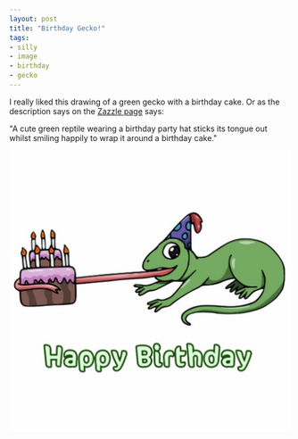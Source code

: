 ```yaml
---
layout: post
title: "Birthday Gecko!"
tags:
- silly
- image
- birthday
- gecko
---
```


I really liked this drawing of a green gecko with a birthday cake. Or as the description says on the [Zazzle page](http://www.zazzle.com.au/happy_birthday_green_gecko_reptile_lizard_photosculpture-153706426615060584) says:

"A cute green reptile wearing a birthday party hat sticks its tongue out whilst smiling happily to wrap it around a birthday cake."

![birthday gecko](/assets/posts/birthday-gecko.jpg "birthday gecko")

